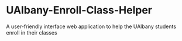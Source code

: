# UAlbany-Enroll-Class-Helper
A user-friendly interface web application to help the UAlbany students enroll in their classes
